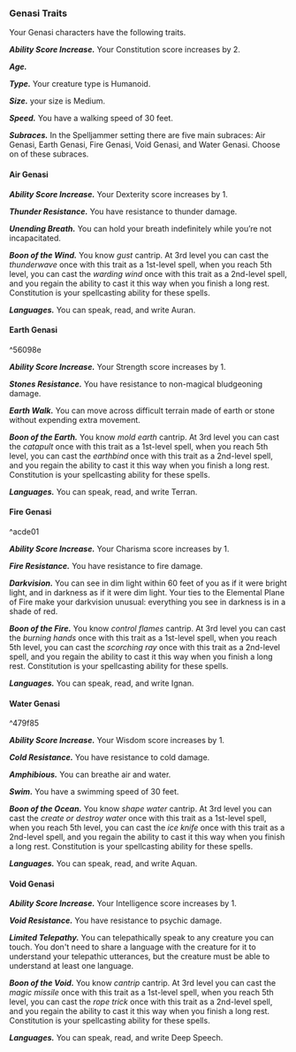 
### Genasi Traits
Your Genasi characters have the following traits.

***Ability Score Increase.***
Your Constitution score increases by 2.

***Age.***


***Type.***
Your creature type is Humanoid.

***Size.***
your size is Medium.

***Speed.***
You have a walking speed of 30 feet.

***Subraces.***
In the Spelljammer setting there are five main subraces: Air Genasi, Earth Genasi, Fire Genasi, Void Genasi, and Water Genasi. Choose on of these subraces.



#### Air Genasi


***Ability Score Increase.***
Your Dexterity score increases by 1.

***Thunder Resistance.***
You have resistance to thunder damage.

***Unending Breath.***
You can hold your breath indefinitely while you’re not incapacitated.

***Boon of the Wind.***
You know *gust* cantrip. At 3rd level you can cast the *thunderwave* once with this trait as a 1st-level spell, when you reach 5th level, you can cast the *warding wind* once with this trait as a 2nd-level spell, and you regain the ability to cast it this way when you finish a long rest. Constitution is your spellcasting ability for these spells.

***Languages.***
You can speak, read, and write Auran.



#### Earth Genasi

^56098e


***Ability Score Increase.***
Your Strength score increases by 1.

***Stones Resistance.***
You have resistance to non-magical bludgeoning damage.

***Earth Walk.***
You can move across difficult terrain made of earth or stone without expending extra movement.

***Boon of the Earth.***
You know *mold earth* cantrip. At 3rd level you can cast the *catapult* once with this trait as a 1st-level spell, when you reach 5th level, you can cast the *earthbind* once with this trait as a 2nd-level spell, and you regain the ability to cast it this way when you finish a long rest. Constitution is your spellcasting ability for these spells.

***Languages.***
You can speak, read, and write Terran.



#### Fire Genasi

^acde01


***Ability Score Increase.***
Your Charisma score increases by 1.

***Fire Resistance.***
You have resistance to fire damage.

***Darkvision.***
You can see in dim light within 60 feet of you as if it were bright light, and in darkness as if it were dim light. Your ties to the Elemental Plane of Fire make your darkvision unusual: everything you see in darkness is in a shade of red.

***Boon of the Fire.***
You know *control flames* cantrip. At 3rd level you can cast the *burning hands* once with this trait as a 1st-level spell, when you reach 5th level, you can cast the *scorching ray* once with this trait as a 2nd-level spell, and you regain the ability to cast it this way when you finish a long rest. Constitution is your spellcasting ability for these spells.

***Languages.***
You can speak, read, and write Ignan.



#### Water Genasi

^479f85


***Ability Score Increase.***
Your Wisdom score increases by 1.

***Cold Resistance.***
You have resistance to cold damage.

***Amphibious.***
You can breathe air and water.

***Swim.***
You have a swimming speed of 30 feet.

***Boon of the Ocean.***
You know *shape water* cantrip. At 3rd level you can cast the *create or destroy water* once with this trait as a 1st-level spell, when you reach 5th level, you can cast the *ice knife* once with this trait as a 2nd-level spell, and you regain the ability to cast it this way when you finish a long rest. Constitution is your spellcasting ability for these spells.

***Languages.***
You can speak, read, and write Aquan.



#### Void Genasi


***Ability Score Increase.***
Your Intelligence score increases by 1.

***Void Resistance.***
You have resistance to psychic damage.

***Limited Telepathy.***
You can telepathically speak to any creature you can touch. You don't need to share a language with the creature for it to understand your telepathic utterances, but the creature must be able to understand at least one language.

***Boon of the Void.***
You know *cantrip* cantrip. At 3rd level you can cast the *magic missile* once with this trait as a 1st-level spell, when you reach 5th level, you can cast the *rope trick* once with this trait as a 2nd-level spell, and you regain the ability to cast it this way when you finish a long rest. Constitution is your spellcasting ability for these spells.

***Languages.***
You can speak, read, and write Deep Speech.